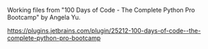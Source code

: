 Working files from "100 Days of Code - The Complete Python Pro Bootcamp" by Angela Yu.

https://plugins.jetbrains.com/plugin/25212-100-days-of-code--the-complete-python-pro-bootcamp
